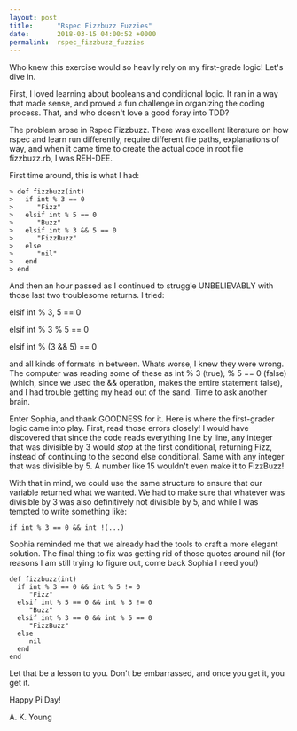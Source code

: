 ```yaml
---
layout: post
title:      "Rspec Fizzbuzz Fuzzies"
date:       2018-03-15 04:00:52 +0000
permalink:  rspec_fizzbuzz_fuzzies
---
```



Who knew this exercise would so heavily rely on my first-grade logic! Let's dive in. 

First, I loved learning about booleans and conditional logic. It ran in a way that made sense, and proved a fun challenge in organizing the coding process. That, and who doesn't love a good foray into TDD? 

The problem arose in Rspec Fizzbuzz. There was excellent literature on how rspec and learn run differently, require different file paths, explanations of way, and when it came time to create the actual code in root file fizzbuzz.rb, I was REH-DEE. 

First time around, this is what I had: 

```
> def fizzbuzz(int)
>   if int % 3 == 0
>      "Fizz"
>   elsif int % 5 == 0 
>      "Buzz"
>   elsif int % 3 && 5 == 0
>      "FizzBuzz"
>   else
>      "nil"
>   end
> end
```

And then an hour passed as I continued to struggle UNBELIEVABLY with those last two troublesome returns. I tried:

elsif int % 3, 5 == 0

elsif int % 3  % 5 == 0 

elsif int % (3 && 5) == 0

and all kinds of formats in between. Whats worse, I knew they were wrong. The computer was reading some of these as int % 3 (true), % 5 == 0 (false) (which, since we used the && operation, makes the entire statement false), and I had trouble getting my head out of the sand. Time to ask another brain.

Enter Sophia, and thank GOODNESS for it. Here is where the first-grader logic came into play. First, read those errors closely! I would have discovered that since the code reads everything line by line, any integer that was divisible by 3 would *stop* at the first conditional, returning Fizz, instead of continuing to the second else conditional. Same with any integer that was divisible by 5. A number like 15 wouldn't even make it to FizzBuzz! 

With that in mind, we could use the same structure to ensure that our variable returned what we wanted. We had to make sure that whatever was divisible by 3 was also definitively not divisible by 5, and while I was tempted to write something like:

```
if int % 3 == 0 && int !(...)
```

Sophia reminded me that we already had the tools to craft a more elegant solution. The final thing to fix was getting rid of those quotes around nil (for reasons I am still trying to figure out, come back Sophia I need you!) 

```
def fizzbuzz(int)
  if int % 3 == 0 && int % 5 != 0
     "Fizz"
  elsif int % 5 == 0 && int % 3 != 0
     "Buzz"
  elsif int % 3 == 0 && int % 5 == 0
     "FizzBuzz"
  else
     nil
  end
end
```

Let that be a lesson to you. Don't be embarrassed, and once you get it, you get it. 

Happy Pi Day! 

A. K. Young

